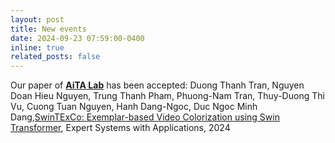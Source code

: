 ```yaml
---
layout: post
title: New events
date: 2024-09-23 07:59:00-0400
inline: true
related_posts: false
---
```

Our paper of [**AiTA Lab**](https://aita-lab.github.io/) has been accepted:
Duong Thanh Tran, Nguyen Doan Hieu Nguyen, Trung Thanh Pham, Phuong-Nam Tran, Thuy-Duong Thi Vu, Cuong Tuan Nguyen, Hanh Dang-Ngoc, Duc Ngoc Minh Dang,[SwinTExCo: Exemplar-based Video Colorization using Swin Transformer](https://doi.org/10.1016/j.eswa.2024.125437), Expert Systems with Applications, 2024
